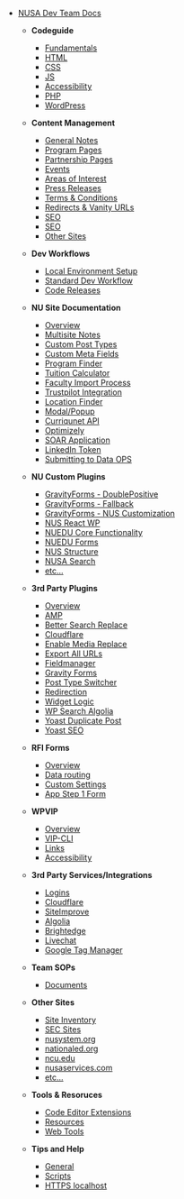 - [NUSA Dev Team Docs](/)
	- **Codeguide**
		- [Fundamentals](codeguide/fundamentals.md)
		- [HTML](codeguide/html.md)
		- [CSS](codeguide/css.md)
		- [JS](codeguide/js.md)
		- [Accessibility](codeguide/accessibility.md)
		- [PHP](codeguide/php.md)
		- [WordPress](codeguide/wordpress.md)
	- **Content Management**
		- [General Notes](content-management/general-notes.md)
		- [Program Pages](content-management/program-updates.md)
		- [Partnership Pages](content-management/partnership-pages.md)
		- [Events](content-management/events.md)
		- [Areas of Interest](content-management/areas-of-interest.md)
		- [Press Releases](content-management/press-releases.md)
		- [Terms & Conditions](content-management/terms-conditions.md)
		- [Redirects & Vanity URLs](content-management/redirect-vanity-urls.md)
		- [SEO](content-management/seo.md)
		- [SEO](content-management/modals.md)
		- [Other Sites](content-management/other-sites.md)
	- **Dev Workflows**
		- [Local Environment Setup](workflows/local-environment-import.md)
		- [Standard Dev Workflow](workflows/standard-dev-workflow.md)
		- [Code Releases](workflows/code-releases.md)
	- **NU Site Documentation**
		- [Overview](nu-site-doc/overview.md)
		- [Multisite Notes](nu-site-doc/multisite.md)
		- [Custom Post Types](nu-site-doc/cpts.md)
		- [Custom Meta Fields](nu-site-doc/custom-meta-fields.md)
		- [Program Finder](nu-site-doc/program-finder.md)
		- [Tuition Calculator](nu-site-doc/tuition-calculator.md)
		- [Faculty Import Process](nu-site-doc/faculty-import-process.md)
		- [Trustpilot Integration](nu-site-doc/trustpilot-integration.md)
		- [Location Finder](nu-site-doc/location-finder.md)
		- [Modal/Popup](nu-site-doc/modal-popup.md)
		- [Curriqunet API](nu-site-doc/curriqunet-api.md)
		- [Optimizely](nu-site-doc/optimizely.md)
		- [SOAR Application](nu-site-doc/soar-application.md)
		- [LinkedIn Token](nu-site-doc/linkedin-token.md)
		- [Submitting to Data OPS](nu-site-doc/dataops.md)
	- **NU Custom Plugins**
		- [GravityForms - DoublePositive](nu-plugins-docs/gf-doublepositive.md)
		- [GravityForms - Fallback](nu-plugins-docs/gf-fallback.md)
		- [GravityForms - NUS Customization](nu-plugins-docs/gf-nus-customization.md)
		- [NUS React WP](nu-plugins-docs/nus-react-wp.md)
		- [NUEDU Core Functionality](nu-plugins-docs/nuedu-core-func.md)
		- [NUEDU Forms](nu-plugins-docs/nuedu-forms.md)
		- [NUS Structure](nu-plugins-docs/nus-structure.md)
		- [NUSA Search](nu-plugins-docs/nusa-search.md)
		- [etc...](#)
	- **3rd Party Plugins**
		- [Overview](third-party-plugins/overview.md)
		- [AMP](third-party-plugins/amp.md)
		- [Better Search Replace](third-party-plugins/better-search-replace.md)
		- [Cloudflare](third-party-plugins/cloudflare.md)
		- [Enable Media Replace](third-party-plugins/enable-media-replace.md)
		- [Export All URLs](third-party-plugins/export-all-urls.md)
		- [Fieldmanager](third-party-plugins/fieldmanager.md)
		- [Gravity Forms](third-party-plugins/gravity-forms.md)
		- [Post Type Switcher](third-party-plugins/post-type-switcher.md)
		- [Redirection](third-party-plugins/redirection.md)
		- [Widget Logic](third-party-plugins/widget-logic.md)
		- [WP Search Algolia](third-party-plugins/wp-search-algolia.md)
		- [Yoast Duplicate Post](third-party-plugins/yoast-duplicate-post.md)
		- [Yoast SEO](third-party-plugins/yoast.md)

	- **RFI Forms**
		- [Overview](rfi-forms/overview.md)
		- [Data routing](rfi-forms/data-routing.md)
		- [Custom Settings](rfi-forms/custom-settings.md)
		- [App Step 1 Form](rfi-forms/app-step-one.md)
	- **WPVIP**
		- [Overview](wpvip/overview.md)
		- [VIP-CLI](wpvip/vip-cli.md)
		- [Links](wpvip/links.md)
		- [Accessibility](wpvip/a11y.md)
	- **3rd Party Services/Integrations**
		- [Logins](third-party-services/overview.md)
		- [Cloudflare](third-party-services/cloudflare.md)
		- [SiteImprove](third-party-services/siteimprove.md)
		- [Algolia](third-party-services/algolia.md)
		- [Brightedge](third-party-services/brightedge.md)
		- [Livechat](third-party-services/livechat.md)
		- [Google Tag Manager](third-party-services/google-tag-manager.md)
	- **Team SOPs**
		- [Documents](team-sops/documents.md)
	- **Other Sites**
		- [Site Inventory](other-sites/site-inventory.md)
		- [SEC Sites](other-sites/sec-sites.md)
		- [nusystem.org](other-sites/nusystem-org.md)
		- [nationaled.org](other-sites/nationaled-org.md)
		- [ncu.edu](other-sites/ncu-edu.md)
		- [nusaservices.com](other-sites/nusaservices-com.md)
		- [etc...](#)
	- **Tools & Resoruces**
		- [Code Editor Extensions](tools/code-editor-extensions.md)
		- [Resources](tools/resources.md)
		- [Web Tools](tools/web-tools.md)
	- **Tips and Help**
		- [General](tips-and-help/general.md)
		- [Scripts](tips-and-help/scripts.md)
		- [HTTPS localhost](tips-and-help/https-localhost.md)
